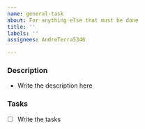 ```yaml
---
name: general-task
about: For anything else that must be done
title: ''
labels: ''
assignees: AndreTerra5348

---
```


### Description
- Write the description here

### Tasks
- [ ] Write the tasks
